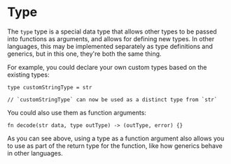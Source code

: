 # Type

The `type` type is a special data type that allows other types to be passed into functions as arguments, and allows for defining new types. In other languages, this may be implemented separately as type definitions and generics, but in this one, they're both the same thing.

For example, you could declare your own custom types based on the existing types:

```nc
type customStringType = str

// `customStringType` can now be used as a distinct type from `str`
```

You could also use them as function arguments:

```nc
fn decode(str data, type outType) -> (outType, error) {}
```

As you can see above, using a type as a function argument also allows you to use as part of the return type for the function, like how generics behave in other languages.
